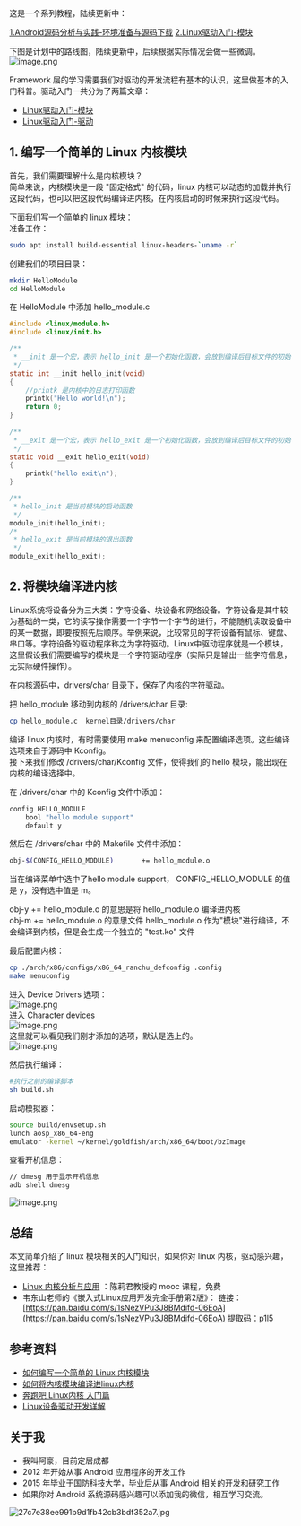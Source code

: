 这是一个系列教程，陆续更新中：<br />

[1.Android源码分析与实践-环境准备与源码下载](https://juejin.cn/post/7140475109264850981)
[2.Linux驱动入门-模块](https://github.com/dducd/AndroidSourceLearn/blob/main/2.Linux%E9%A9%B1%E5%8A%A8%E5%85%A5%E9%97%A8-%E6%A8%A1%E5%9D%97.md)

下图是计划中的路线图，陆续更新中，后续根据实际情况会做一些微调。<br />![image.png](https://cdn.nlark.com/yuque/0/2022/png/2613680/1662521721762-5945250e-512b-4dd6-a88f-62673e255774.png#clientId=u78706d6f-6b62-4&crop=0&crop=0&crop=1&crop=1&from=paste&height=1180&id=u7a57284c&name=image.png&originHeight=1770&originWidth=1260&originalType=binary&ratio=1&rotation=0&showTitle=false&size=106865&status=done&style=none&taskId=u5e8f5fca-1118-4ba8-8a08-9bbad290e9a&title=&width=840)
<a name="6483e310"></a>

Framework 层的学习需要我们对驱动的开发流程有基本的认识，这里做基本的入门科普。驱动入门一共分为了两篇文章：

- [Linux驱动入门-模块](https://github.com/dducd/AndroidSourceLearn/blob/main/2.Linux%E9%A9%B1%E5%8A%A8%E5%85%A5%E9%97%A8-%E6%A8%A1%E5%9D%97.md)
- [Linux驱动入门-驱动]()
<a name="qNijo"></a>
## 1. 编写一个简单的 Linux 内核模块
首先，我们需要理解什么是内核模块？<br />简单来说，内核模块是一段 "固定格式" 的代码，linux 内核可以动态的加载并执行这段代码，也可以把这段代码编译进内核，在内核启动的时候来执行这段代码。

下面我们写一个简单的 linux 模块：<br />准备工作：
```bash
sudo apt install build-essential linux-headers-`uname -r`
```

创建我们的项目目录：
```bash
mkdir HelloModule
cd HelloModule
```

在 HelloModule 中添加 hello_module.c
```c
#include <linux/module.h>
#include <linux/init.h>

/**
 * __init 是一个宏，表示 hello_init 是一个初始化函数，会放到编译后目标文件的初始化段中
 */ 
static int __init hello_init(void)
{
	//printk 是内核中的日志打印函数
	printk("Hello world!\n");
	return 0;
}
 
/**
 * __exit 是一个宏，表示 hello_exit 是一个初始化函数，会放到编译后目标文件的初始化段中
 */ 
static void __exit hello_exit(void)
{
	printk("hello exit\n");
}

/**
 * hello_init 是当前模块的启动函数
 */ 
module_init(hello_init);
/*
 * hello_exit 是当前模块的退出函数
 */
module_exit(hello_exit);
```

<a name="bkQOa"></a>
## 2. 将模块编译进内核

Linux系统将设备分为三大类：字符设备、块设备和网络设备。字符设备是其中较为基础的一类，它的读写操作需要一个字节一个字节的进行，不能随机读取设备中的某一数据，即要按照先后顺序。举例来说，比较常见的字符设备有鼠标、键盘、串口等。字符设备的驱动程序称之为字符驱动。Linux中驱动程序就是一个模块，这里假设我们需要编写的模块是一个字符驱动程序（实际只是输出一些字符信息，无实际硬件操作）。

在内核源码中，drivers/char 目录下，保存了内核的字符驱动。

把 hello_module 移动到内核的 /drivers/char 目录:
```bash
cp hello_module.c  kernel目录/drivers/char
```

编译 linux 内核时，有时需要使用 make menuconfig 来配置编译选项。这些编译选项来自于源码中 Kconfig。<br />接下来我们修改 /drivers/char/Kconfig 文件，使得我们的 hello 模块，能出现在内核的编译选择中。

在 /drivers/char 中的 Kconfig 文件中添加：
```bash
config HELLO_MODULE
	bool "hello module support"
	default y
```

然后在 /drivers/char 中的 Makefile 文件中添加：
```bash
obj-$(CONFIG_HELLO_MODULE)       += hello_module.o
```

当在编译菜单中选中了hello module support， CONFIG_HELLO_MODULE 的值是 y，没有选中值是 m。

obj-y  += hello_module.o 的意思是将 hello_module.o 编译进内核<br />obj-m += hello_module.o 的意思文件 hello_module.o 作为"模块"进行编译，不会编译到内核，但是会生成一个独立的 "test.ko" 文件

最后配置内核：
```bash
cp ./arch/x86/configs/x86_64_ranchu_defconfig .config
make menuconfig
```

进入 Device Drivers 选项：<br />![image.png](https://cdn.nlark.com/yuque/0/2022/png/2613680/1662557901188-23ce73c8-a34d-400d-9c19-33490437650b.png#clientId=u0070c139-bb8d-4&crop=0&crop=0&crop=1&crop=1&from=paste&height=428&id=ue1b12fba&margin=%5Bobject%20Object%5D&name=image.png&originHeight=642&originWidth=1164&originalType=binary&ratio=1&rotation=0&showTitle=false&size=80471&status=done&style=none&taskId=uae32179e-f2f1-44db-b325-3e71c4c9ae1&title=&width=776)<br />进入 Character devices<br />![image.png](https://cdn.nlark.com/yuque/0/2022/png/2613680/1662558029286-d2534d22-52a8-4334-b1c4-c2eea9ee1ab7.png#clientId=u0070c139-bb8d-4&crop=0&crop=0&crop=1&crop=1&from=paste&height=428&id=u20673e5f&margin=%5Bobject%20Object%5D&name=image.png&originHeight=642&originWidth=1164&originalType=binary&ratio=1&rotation=0&showTitle=false&size=82925&status=done&style=none&taskId=u7e3f5225-fd84-4d5f-9512-707b6c22834&title=&width=776)<br />这里就可以看见我们刚才添加的选项，默认是选上的。<br />![image.png](https://cdn.nlark.com/yuque/0/2022/png/2613680/1662558063879-2b6f4df0-dd8f-4e2b-90ea-864847d76919.png#clientId=u0070c139-bb8d-4&crop=0&crop=0&crop=1&crop=1&from=paste&height=428&id=uab442630&margin=%5Bobject%20Object%5D&name=image.png&originHeight=642&originWidth=1164&originalType=binary&ratio=1&rotation=0&showTitle=false&size=97602&status=done&style=none&taskId=u5e3be462-1b42-4cb6-9019-fcb7b3c8726&title=&width=776)

然后执行编译：
```bash
#执行之前的编译脚本
sh build.sh
```

启动模拟器：
```bash
source build/envsetup.sh
lunch aosp_x86_64-eng
emulator -kernel ~/kernel/goldfish/arch/x86_64/boot/bzImage
```

查看开机信息：
```bash
// dmesg 用于显示开机信息
adb shell dmesg
```

![image.png](https://cdn.nlark.com/yuque/0/2022/png/2613680/1662559485632-002e4a02-467a-4f70-8e0f-a00632e4fbca.png#clientId=u3bfde1f0-c045-4&crop=0&crop=0&crop=1&crop=1&from=paste&height=113&id=u0f3be0b1&margin=%5Bobject%20Object%5D&name=image.png&originHeight=169&originWidth=529&originalType=binary&ratio=1&rotation=0&showTitle=false&size=105704&status=done&style=none&taskId=u8d197ca4-64e7-4d03-b6c0-7c9e2f9c24c&title=&width=352.6666666666667)


<a name="cQ2jo"></a>
## 总结
本文简单介绍了 linux 模块相关的入门知识，如果你对 linux 内核，驱动感兴趣，这里推荐：

- [Linux 内核分析与应用](https://www.xuetangx.com/course/XIYOU08091001441/12423765) ：陈莉君教授的 mooc 课程，免费
- 韦东山老师的《嵌入式Linux应用开发完全手册第2版》： 链接：[https://pan.baidu.com/s/1sNezVPu3J8BMdifd-06EoA](https://pan.baidu.com/s/1sNezVPu3J8BMdifd-06EoA) 提取码：p1l5

<a name="lmSbO"></a>
## 参考资料

- [如何编写一个简单的 Linux 内核模块](https://www.oschina.net/translate/writing-a-simple-linux-kernel-module?print)
- [如何将内核模块编译进linux内核](https://blog.csdn.net/bhniunan/article/details/104083963)
- [奔跑吧 Linux内核 入门篇](https://book.douban.com/subject/30645390/)
- [Linux设备驱动开发详解](https://book.douban.com/subject/26600201/)


## 关于我

- 我叫阿豪，目前定居成都
- 2012 年开始从事 Android 应用程序的开发工作
- 2015 年毕业于国防科技大学，毕业后从事 Android 相关的开发和研究工作
- 如果你对 Android 系统源码感兴趣可以添加我的微信，相互学习交流。

![27c7e38ee991b9d1fb42cb3bdf352a7.jpg](https://cdn.nlark.com/yuque/0/2022/jpeg/2613680/1662174041146-53015bfc-12f7-4023-9131-0a9e51fd00a2.jpeg#clientId=u0593d637-e239-4&crop=0&crop=0&crop=1&crop=1&from=drop&id=ud527bf55&margin=%5Bobject%20Object%5D&name=27c7e38ee991b9d1fb42cb3bdf352a7.jpg&originHeight=430&originWidth=430&originalType=binary&ratio=1&rotation=0&showTitle=false&size=42506&status=done&style=none&taskId=uf620381e-5767-4559-867e-093d91d3256&title=#crop=0&crop=0&crop=1&crop=1&id=qxLzV&originHeight=430&originWidth=430&originalType=binary&ratio=1&rotation=0&showTitle=false&status=done&style=none&title=)

